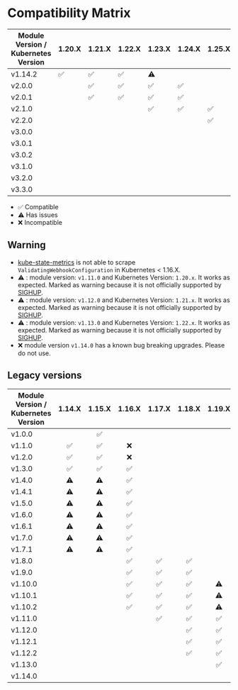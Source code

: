 # Compatibility Matrix

| Module Version / Kubernetes Version | 1.20.X             | 1.21.X             | 1.22.X             | 1.23.X             | 1.24.X             | 1.25.X             | 1.26.X             | 1.27.X             | 1.28.X             | 1.29.X             |1.30.X             |1.31.X             |
|-------------------------------------|--------------------|--------------------|--------------------|--------------------|--------------------|--------------------|--------------------|--------------------|--------------------|--------------------|-------------------|-------------------|
| v1.14.2                             | :white_check_mark: | :white_check_mark: | :white_check_mark: | :warning:          |                    |                    |                    |                    |                    |                    |                   |                   |
| v2.0.0                              |                    | :white_check_mark: | :white_check_mark: | :white_check_mark: | :white_check_mark: |                    |                    |                    |                    |                    |                   |                   |
| v2.0.1                              |                    | :white_check_mark: | :white_check_mark: | :white_check_mark: | :white_check_mark: |                    |                    |                    |                    |                    |                   |                   |
| v2.1.0                              |                    |                    |                    | :white_check_mark: | :white_check_mark: | :white_check_mark: |                    |                    |                    |                    |                   |                   |
| v2.2.0                              |                    |                    |                    |                    |                    | :white_check_mark: | :white_check_mark: |                    |                    |                    |                   |                   |
| v3.0.0                              |                    |                    |                    |                    |                    |                    | :white_check_mark: | :white_check_mark: |                    |                    |                   |                   |
| v3.0.1                              |                    |                    |                    |                    |                    |                    | :white_check_mark: | :white_check_mark: |                    |                    |                   |                   |
| v3.0.2                              |                    |                    |                    |                    |                    |                    | :white_check_mark: | :white_check_mark: |                    |                    |                   |                   |
| v3.1.0                              |                    |                    |                    |                    |                    |                    |                    | :white_check_mark: | :white_check_mark: | :white_check_mark: |:white_check_mark: |:white_check_mark: |
| v3.2.0                              |                    |                    |                    |                    |                    |                    |                    | :white_check_mark: | :white_check_mark: | :white_check_mark: |:white_check_mark: |:white_check_mark: |
| v3.3.0                              |                    |                    |                    |                    |                    |                    |                    |                    | :white_check_mark: | :white_check_mark: |:white_check_mark: |:white_check_mark: |

- :white_check_mark: Compatible
- :warning: Has issues
- :x: Incompatible

## Warning

- [kube-state-metrics](katalog/kube-state-metrics) is not able to scrape
    `ValidatingWebhookConfiguration` in Kubernetes < 1.16.X.
- :warning: : module version: `v1.11.0` and Kubernetes Version: `1.20.x`. It works as expected. Marked as warning
because it is not officially supported by [SIGHUP](https://sighup.io).
- :warning: : module version: `v1.12.0` and Kubernetes Version: `1.21.x`. It works as expected. Marked as warning
because it is not officially supported by [SIGHUP](https://sighup.io).
- :warning: : module version: `v1.13.0` and Kubernetes Version: `1.22.x`. It works as expected. Marked as warning
because it is not officially supported by [SIGHUP](https://sighup.io).
- :x: module version `v1.14.0` has a known bug breaking upgrades. Please do not use.

## Legacy versions

| Module Version / Kubernetes Version |       1.14.X       |       1.15.X       |       1.16.X       |       1.17.X       |       1.18.X       |       1.19.X       |       1.20.X       |       1.21.X       |  1.22.X   |
| ----------------------------------- | :----------------: | :----------------: | :----------------: | :----------------: | :----------------: | :----------------: | :----------------: | :----------------: | :-------: |
| v1.0.0                              |                    | :white_check_mark: |                    |                    |                    |                    |                    |                    |           |
| v1.1.0                              | :white_check_mark: | :white_check_mark: |        :x:         |                    |                    |                    |                    |                    |           |
| v1.2.0                              | :white_check_mark: | :white_check_mark: |        :x:         |                    |                    |                    |                    |                    |           |
| v1.3.0                              | :white_check_mark: | :white_check_mark: | :white_check_mark: |                    |                    |                    |                    |                    |           |
| v1.4.0                              |     :warning:      |     :warning:      | :white_check_mark: |                    |                    |                    |                    |                    |           |
| v1.4.1                              |     :warning:      |     :warning:      | :white_check_mark: |                    |                    |                    |                    |                    |           |
| v1.5.0                              |     :warning:      |     :warning:      | :white_check_mark: |                    |                    |                    |                    |                    |           |
| v1.6.0                              |     :warning:      |     :warning:      | :white_check_mark: |                    |                    |                    |                    |                    |           |
| v1.6.1                              |     :warning:      |     :warning:      | :white_check_mark: |                    |                    |                    |                    |                    |           |
| v1.7.0                              |     :warning:      |     :warning:      | :white_check_mark: |                    |                    |                    |                    |                    |           |
| v1.7.1                              |     :warning:      |     :warning:      | :white_check_mark: |                    |                    |                    |                    |                    |           |
| v1.8.0                              |                    |                    | :white_check_mark: | :white_check_mark: | :white_check_mark: |                    |                    |                    |           |
| v1.9.0                              |                    |                    | :white_check_mark: | :white_check_mark: | :white_check_mark: |                    |                    |                    |           |
| v1.10.0                             |                    |                    | :white_check_mark: | :white_check_mark: | :white_check_mark: |     :warning:      |                    |                    |           |
| v1.10.1                             |                    |                    | :white_check_mark: | :white_check_mark: | :white_check_mark: |     :warning:      |                    |                    |           |
| v1.10.2                             |                    |                    | :white_check_mark: | :white_check_mark: | :white_check_mark: |     :warning:      |                    |                    |           |
| v1.11.0                             |                    |                    |                    | :white_check_mark: | :white_check_mark: | :white_check_mark: |     :warning:      |                    |           |
| v1.12.0                             |                    |                    |                    |                    | :white_check_mark: | :white_check_mark: | :white_check_mark: |     :warning:      |           |
| v1.12.1                             |                    |                    |                    |                    | :white_check_mark: | :white_check_mark: | :white_check_mark: |     :warning:      |           |
| v1.12.2                             |                    |                    |                    |                    | :white_check_mark: | :white_check_mark: | :white_check_mark: |     :warning:      |           |
| v1.13.0                             |                    |                    |                    |                    |                    | :white_check_mark: | :white_check_mark: | :white_check_mark: | :warning: |
| v1.14.0                             |                    |                    |                    |                    |                    |                    |        :x:         |        :x:         |    :x:    |